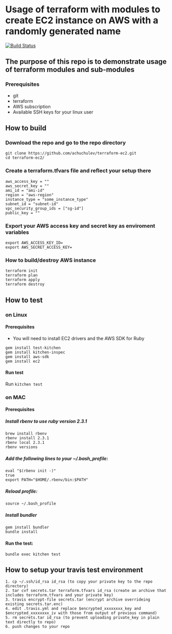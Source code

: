 # Usage of terraform with modules to create EC2 instance on AWS with a randomly generated name

[![Build Status](https://travis-ci.org/achuchulev/terraform-ec2.svg?branch=master)](https://travis-ci.org/achuchulev/terraform-ec2)

## The purpose of this repo is to demonstrate usage of terraform modules and sub-modules

### Prerequisites

* git
* terraform
* AWS subscription
* Available SSH keys for your linux user

## How to build

### Download the repo and go to the repo directory

```
git clone https://github.com/achuchulev/terraform-ec2.git
cd terraform-ec2/
```

### Create a terraform.tfvars file and reflect your setup there

```
aws_access_key = ""
aws_secret_key = ""
ami_id = "ami-id"
region = "aws-region"
instance_type = "some_instance_type"
subnet_id = "subnet-id"
vpc_security_group_ids = ["sg-id"]
public_key = ""
```

### Export your AWS access key and secret key as enviroment variables

```
export AWS_ACCESS_KEY_ID=
export AWS_SECRET_ACCESS_KEY=
```

### How to build/destroy AWS instance

```
terraform init
terraform plan
terraform apply
terraform destroy
```

## How to test

### on Linux

#### Prerequisites

* You will need to install EC2 drivers and the AWS SDK for Ruby

```
gem install test-kitchen
gem install kitchen-inspec
gem install aws-sdk
gem install ec2
```

#### Run test

Run `kitchen test` 

### on MAC

#### Prerequisites

##### Install rbenv to use ruby version 2.3.1

```
brew install rbenv
rbenv install 2.3.1
rbenv local 2.3.1
rbenv versions
```

##### Add the following lines to your ~/.bash_profile:

```
eval "$(rbenv init -)"
true
export PATH="$HOME/.rbenv/bin:$PATH"
```

##### Reload profile: 

`source ~/.bash_profile`

##### Install bundler

```
gem install bundler
bundle install
```

#### Run the test: 

`bundle exec kitchen test`


## How to setup your travis test environment

```
1. cp ~/.ssh/id_rsa id_rsa (to copy your private key to the repo directory)
2. tar cvf secrets.tar terraform.tfvars id_rsa (create an archive that includes terraform.tfvars and your private key)
3. travis encrypt-file secrets.tar (encrypt archive overrideing existing secrets.tar.enc)
4. edit .travis.yml and replace $encrypted_xxxxxxxx_key and $encrypted_xxxxxxxx_iv with those from output of previous command)
5. rm secrets.tar id_rsa (to prevent uploading private_key in plain text directly to repo)
6. push changes to your repo
```
